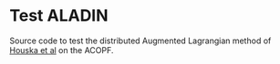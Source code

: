 # Test ALADIN

Source code to test the distributed Augmented Lagrangian method of [Houska et al](https://epubs.siam.org/doi/abs/10.1137/140975991) on the ACOPF.
